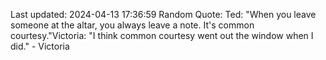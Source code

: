 Last updated: 2024-04-13 17:36:59
Random Quote: Ted: "When you leave someone at the altar, you always leave a note. It's common courtesy."Victoria: "I think common courtesy went out the window when I did." - Victoria